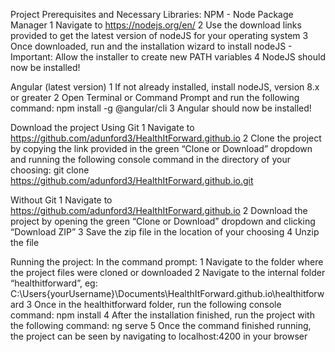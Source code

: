 Project Prerequisites and Necessary Libraries:
  NPM - Node Package Manager
   1 Navigate to https://nodejs.org/en/
   2 Use the download links provided to get the latest version of nodeJS for your operating system
   3 Once downloaded, run and the installation wizard to install nodeJS
       - Important: Allow the installer to create new PATH variables
   4 NodeJS should now be installed!

  Angular (latest version)
   1 If not already installed, install nodeJS, version 8.x or greater
   2 Open Terminal or Command Prompt and run the following command:
                  npm install -g @angular/cli
   3 Angular should now be installed!

Download the project
  Using Git
   1 Navigate to https://github.com/adunford3/HealthItForward.github.io
   2 Clone the project by copying the link provided in the green “Clone or Download” dropdown and running the following console                command in the directory of your choosing:
                  git clone https://github.com/adunford3/HealthItForward.github.io.git

  Without Git
   1 Navigate to https://github.com/adunford3/HealthItForward.github.io
   2 Download the project by opening the green “Clone or Download” dropdown and clicking “Download ZIP”
   3 Save the zip file in the location of your choosing
   4 Unzip the file

Running the project:
  In the command prompt:
   1 Navigate to the folder where the project files were cloned or downloaded
   2 Navigate to the internal folder “healthitforward”, eg: C:\Users\{yourUsername}\Documents\HealthItForward.github.io\healthitforward
   3 Once in the healthitforward folder, run the following console command:
                         npm install
   4 After the installation finished, run the project with the following command:
                          ng serve
   5 Once the command finished running, the project can be seen by navigating to localhost:4200 in your browser
